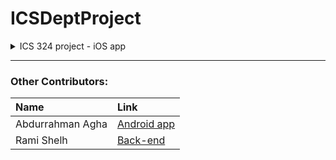 # ICSDeptProject

<details><summary>ICS 324 project - iOS app</summary>This was done as part of a project made for KFUPM university ICS 324: Database Systems course</details> 

* * *

### Other Contributors:
|Name|Link|
|:--|:--|
|Abdurrahman Agha|[Android app](https://github.com/ramishalah/ics324_project_android)|
|Rami Shelh|[Back-end](https://github.com/ramishalah/ics324_project_server_side)|
